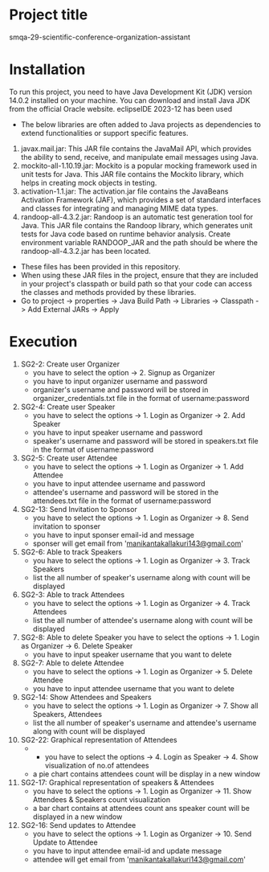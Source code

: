 # Project title
 smqa-29-scientific-conference-organization-assistant
# Installation
  To run this project, you need to have Java Development Kit (JDK) version 14.0.2 installed on your machine. You can download and install Java JDK from the official Oracle website.
  eclipseIDE 2023-12 has been used
  
  - The below libraries are often added to Java projects as dependencies to extend functionalities or support specific features.
  1. javax.mail.jar: This JAR file contains the JavaMail API, which provides the ability to send, receive, and manipulate email messages using Java.
  2. mockito-all-1.10.19.jar: Mockito is a popular mocking framework used in unit tests for Java. This JAR file contains the Mockito library, which helps in creating mock objects in testing.
  3. activation-1.1.jar: The activation.jar file contains the JavaBeans Activation Framework (JAF), which provides a set of standard interfaces and classes for integrating and managing MIME data types.
  4. randoop-all-4.3.2.jar: Randoop is an automatic test generation tool for Java. This JAR file contains the Randoop library, which generates unit tests for Java code based on runtime behavior analysis.
     Create environment variable RANDOOP_JAR and the path should be where the randoop-all-4.3.2.jar has been located.
     
  - These files has been provided in this repository.
  - When using these JAR files in the project, ensure that they are included in your project's classpath or build path so that your code can access the classes and methods provided by these libraries.
  - Go to project -> properties -> Java Build Path -> Libraries -> Classpath -> Add External JARs -> Apply
# Execution
  1. SG2-2: Create user Organizer
     - you have to select the option -> 2. Signup as Organizer
     - you have to input organizer username and password
     - organizer's username and password will be stored in organizer_credentials.txt file in the format of username:password
  2. SG2-4: Create user Speaker
     - you have to select the options -> 1. Login as Organizer -> 2. Add Speaker
     - you have to input speaker username and password
     - speaker's username and password will be stored in speakers.txt file in the format of username:password
  3. SG2-5: Create user Attendee
     - you have to select the options -> 1. Login as Organizer -> 1. Add Attendee
     - you have to input attendee username and password
     - attendee's username and password will be stored in the attendees.txt file in the format of username:password
  4. SG2-13: Send Invitation to Sponsor
     - you have to select the options -> 1. Login as Organizer -> 8. Send invitation to sponser
     - you have to input sponser email-id and message
     - sponser will get email from 'manikantakallakuri143@gmail.com'
  5. SG2-6: Able to track Speakers
      - you have to select the options -> 1. Login as Organizer -> 3. Track Speakers
      - list the all number of speaker's username along with count will be displayed
  6. SG2-3: Able to track Attendees
      - you have to select the options -> 1. Login as Organizer -> 4. Track Attendees
      - list the all number of attendee's username along with count will be displayed
  7. SG2-8: Able to delete Speaker
      you have to select the options -> 1. Login as Organizer -> 6. Delete Speaker
     - you have to input speaker username that you want to delete
  8. SG2-7: Able to delete Attendee
      - you have to select the options -> 1. Login as Organizer -> 5. Delete Attendee
     - you have to input attendee username that you want to delete
  9. SG2-14: Show Attendees and Speakers
      - you have to select the options -> 1. Login as Organizer -> 7. Show all Speakers, Attendees
      - list the all number of speaker's username and attendee's username along with count will be displayed
  10. SG2-22: Graphical representation of Attendees
      - - you have to select the options -> 4. Login as Speaker -> 4. Show visualization of no.of attendees
      - a pie chart contains attendees count will be display in a new window
  11. SG2-17: Graphical representation of speakers & Attendees
      - you have to select the options -> 1. Login as Organizer -> 11. Show Attendees & Speakers count visualization
      - a bar chart contains at attendees count ans speaker count will be displayed in a new window
  12. SG2-16: Send updates to Attendee
      - you have to select the options -> 1. Login as Organizer -> 10. Send Update to Attendee
      - you have to input attendee email-id and update message
      - attendee will get email from 'manikantakallakuri143@gmail.com'
